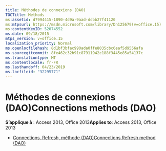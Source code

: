 ```yaml
---
title: Méthodes de connexions (DAO)
TOCTitle: Methods
ms:assetid: d7994415-1890-4d9a-9aad-ddbb27f41120
ms:mtpsurl: https://msdn.microsoft.com/library/Dn125679(v=office.15)
ms:contentKeyID: 52074552
ms.date: 09/18/2015
mtps_version: v=office.15
localization_priority: Normal
ms.openlocfilehash: 8d1bf3bfac990ada0ffe8035cbc6eaf5d9556afa
ms.sourcegitcommit: 8fe462c32b91c87911942c188f3445e85a54137c
ms.translationtype: MT
ms.contentlocale: fr-FR
ms.lasthandoff: 04/23/2019
ms.locfileid: "32295771"
---
```

# <a name="connections-methods-dao"></a><span data-ttu-id="03386-102">Méthodes de connexions (DAO)</span><span class="sxs-lookup"><span data-stu-id="03386-102">Connections methods (DAO)</span></span>

<span data-ttu-id="03386-103">**S’applique à** : Access 2013, Office 2013</span><span class="sxs-lookup"><span data-stu-id="03386-103">**Applies to**: Access 2013, Office 2013</span></span>

- [<span data-ttu-id="03386-104">Connections. Refresh, méthode (DAO)</span><span class="sxs-lookup"><span data-stu-id="03386-104">Connections.Refresh method (DAO)</span></span>](connections-refresh-method-dao.md)

